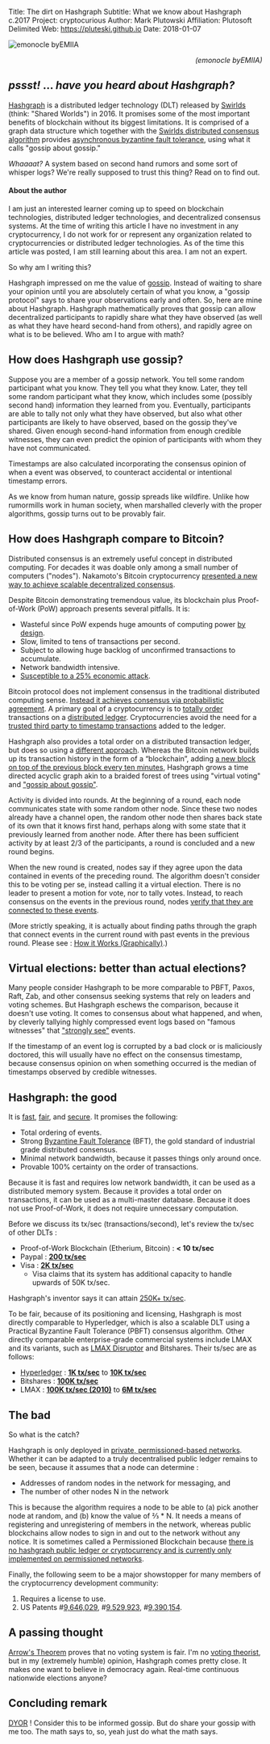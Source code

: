 Title:  The dirt on Hashgraph
Subtitle:    What we know about Hashgraph c.2017
Project:     cryptocurious
Author:      Mark Plutowski
Affiliation: Plutosoft Delimited
Web:         https://pluteski.github.io
Date:        2018-01-07


![emonocle byEMIIA](https://1.bp.blogspot.com/-DpZwufJmu_Y/Wh6lGuTNRmI/AAAAAAAABUU/0W2PLj5w-j4ql9RE8Otwk5DrB3UcgKOGQCLcBGAs/s1600/hashgraph%2B%25282%2529.gif)
<p style="text-align: right;"><em>(emonocle byEMIIA)</em></p>


## _pssst!_ ... _have you heard about Hashgraph?_
[Hashgraph](https://hashgraph.com) is a distributed ledger technology (DLT)
released by [Swirlds](http://www.swirlds.com/) (think: "Shared Worlds") in 2016.
It promises some of the most important benefits of blockchain without its biggest limitations.
It is comprised of a graph data structure which together with
the [Swirlds distributed consensus algorithm](http://www.swirlds.com/downloads/SWIRLDS-TR-2016-01.pdf)
provides [asynchronous byzantine fault tolerance](https://hashgraph.com/faq/#what-is-bft), using what it calls "gossip about gossip."

_Whaaaat?_  A system based on second hand rumors and some sort of whisper logs? We're really supposed to trust this thing?
Read on to find out.

#### About the author
I am just an interested learner coming up to speed on blockchain technologies, distributed ledger technologies,
and decentralized consensus systems.
At the time of writing this article I have no investment in any cryptocurrency, I do not work for or represent
any organization related to cryptocurrencies or distributed ledger technologies.
As of the time this article was posted, I am still learning about this area. I am not an expert.

So why am I writing this?

Hashgraph impressed on me the value of [gossip](https://hashgraph.com/faq/#how-does-it-work).
Instead of waiting to share your opinion until you are absolutely certain of what you know, a
"gossip protocol" says to share your observations early and often.
So, here are mine about Hashgraph.
Hashgraph mathematically proves that
gossip can allow decentralized participants to rapidly share what they
have observed (as well as what they have heard second-hand from others),
and rapidly agree on what is to be believed. Who am I to argue with math?

## How does Hashgraph use gossip?

Suppose you are a member of a gossip network.
You tell some random participant what you know.  They tell you what they know.
Later, they tell some random participant what they know, which includes some
(possibly second hand) information they learned from you.
Eventually, participants are able to tally not only what they have observed,
but also what other participants are likely to have observed, based
on the gossip they've shared.  Given enough second-hand information
from enough credible witnesses, they can even predict the opinion of
participants with whom they have not communicated.

Timestamps are also calculated incorporating the consensus opinion of
when a event was observed, to counteract accidental or intentional timestamp errors.

As we know from human nature, gossip spreads like wildfire.
Unlike how rumormills work in human society, when marshalled cleverly with the
proper algorithms, gossip turns out to be provably fair.


## How does Hashgraph compare to Bitcoin?
Distributed consensus is an extremely useful concept in distributed computing.
For decades it was doable only among a small number of computers ("nodes").
Nakamoto's Bitcoin cryptocurrency  [presented a new way to achieve scalable decentralized consensus](http://vukolic.com/iNetSec_2015.pdf).

Despite Bitcoin demonstrating tremendous value, its blockchain plus Proof-of-Work (PoW) approach
presents several pitfalls. It is:

* Wasteful since PoW expends huge amounts of computing power [by design](http://www.nasdaq.com/article/byzantine-fault-tolerance-the-key-for-blockchains-cm810058).
* Slow, limited to tens of transactions per second.
* Subject to allowing huge backlog of unconfirmed transactions to accumulate.
* Network bandwidth intensive.
* [Susceptible to a 25% economic attack](https://arxiv.org/abs/1311.0243).

Bitcoin protocol does not implement consensus
in the traditional distributed computing sense.
[Instead it achieves consensus via probabilistic agreement](http://vukolic.com/iNetSec_2015.pdf).
A primary goal of a cryptocurrency is to [totally order](http://mathworld.wolfram.com/TotallyOrderedSet.html) transactions
on a [distributed ledger](https://www.investopedia.com/terms/d/distributed-ledgers.asp).
Cryptocurrencies avoid the need for a [trusted third party to timestamp transactions](https://en.wikipedia.org/wiki/Cryptocurrency#Timestamping)
added to the ledger.

Hashgraph also provides a total order on a distributed transaction ledger,
but does so using a [different approach](https://steemit.com/steemit/@decryptson/hashgraph).
Whereas the Bitcoin network builds up its transaction history in the form of a “blockchain”,
adding [a new block on top of the previous block every ten minutes](https://bitcoinmagazine.com/articles/selfish-mining-a-25-attack-against-the-bitcoin-network-1383578440/),
Hashgraph grows a time directed acyclic graph akin to a braided forest of trees
using "virtual voting" and ["gossip about gossip"](https://hashgraph.com/faq/#how-does-it-work).

Activity is divided into rounds.  At the beginning of a round,
each node communicates state with some random other node.
Since these two nodes already have a channel open, the random other node then shares back
state of its own that it knows first hand, perhaps along with some state that
it previously learned from another node.
After there has been sufficient activity by
at least 2/3 of the participants, a round is concluded and a new round begins.

When the new round is created, nodes say if they agree
upon the data contained in events of the preceding round.
The algorithm doesn't consider this to be voting per se, instead calling it a virtual election.
There is no leader to present a motion for vote, nor to tally votes.
Instead, to reach consensus on the events in the previous round,
nodes [verify that they are connected to these events](https://medium.com/ibbc-io/hashgraph-for-dummies-90ddde3be9e2).

(More strictly speaking,
it is actually about finding paths through the graph that connect events in the current round with past events in the previous round.
Please see : [How it Works (Graphically)](http://www.swirlds.com/downloads/SWIRLDS-TR-2016-02.pdf).)

## Virtual elections: better than actual elections?
Many people consider Hashgraph to be more comparable to PBFT, Paxos, Raft, Zab,
and other consensus seeking systems that rely on leaders and voting schemes.
But Hashgraph eschews the comparison, because it doesn't use voting.
It comes to consensus about what happened, and when,
by cleverly tallying highly compressed event logs
based on "famous witnesses" that ["strongly see"](https://www.swirlds.com/downloads/SWIRLDS-TR-2016-02.pdf) events.

If the timestamp of an event log is corrupted by a bad clock or is maliciously doctored,
this will usually have no effect on the consensus timestamp, because consensus opinion on
when something occurred is the median of timestamps observed by credible witnesses.


## Hashgraph: the good
It is [fast](https://hackernoon.com/demystifying-hashgraph-benefits-and-challenges-d605e5c0cee5),
[fair](https://hashgraph.com/faq/#what-is-fairness),
and [secure](https://hashgraph.com/faq/#preventing-sybil-attacks).
It promises the following:

* Total ordering of events.
* Strong [Byzantine Fault Tolerance](http://the-paper-trail.org/blog/barbara-liskovs-turing-award-and-byzantine-fault-tolerance/) (BFT),
the gold standard of industrial grade distributed consensus.
* Minimal network bandwidth, because it passes things only around once.
* Provable 100% certainty on the order of transactions.

Because it is fast and requires low network bandwidth, it can be used as a distributed memory system.
Because it provides a total order on transactions, it can be used as a multi-master database.
Because it does not use Proof-of-Work, it does not require unnecessary computation.

Before we discuss its tx/sec (transactions/second), let's review the tx/sec of other DLTs :

* Proof-of-Work Blockchain (Etherium, Bitcoin) : **< 10 tx/sec**
* Paypal : **[200 tx/sec](http://www.altcointoday.com/bitcoin-ethereum-vs-visa-paypal-transactions-per-second/)**
* Visa : **[2K tx/sec](https://mybroadband.co.za/news/security/190348-visanet-handling-100000-transactions-per-minute.html)**
    * Visa claims that its system has additional capacity to handle upwards of 50K tx/sec.

Hashgraph's inventor says it can attain [250K+ tx/sec](https://www.hiddenforcespod.com/leemon-baird-hashgraph-distributed-ledger-technology-blockchain/).

To be fair, because of its positioning and licensing, Hashgraph is most directly comparable to Hyperledger, which is
also a scalable DLT using a Practical Byzantine Fault Tolerance (PBFT) consensus algorithm.
Other directly comparable enterprise-grade commercial systems include
LMAX and its variants, such as [LMAX Disruptor](http://lmax-exchange.github.io/disruptor/)
and Bitshares.  Their ts/sec are as follows:

* [Hyperledger](https://www.hyperledger.org/about) : **[1K tx/sec](https://www.altoros.com/blog/hyperledgers-sawtooth-lake-aims-at-a-thousand-transactions-per-second/)** to **[10K tx/sec](https://medium.com/chain-cloud-company-blog/hyperledger-vs-corda-pt-1-3723c4fa5028)**
* Bitshares : **[100K tx/sec](https://bitshares.org/technology/industrial-performance-and-scalability/)**
* LMAX : **[100K tx/sec (2010)](https://qconsf.com/sf2010/sf2010/presentation/LMAX+-+How+to+do+over+100K+concurrent+transactions+per+second+at+less+than+1ms+latency.html)** to **[6M tx/sec](https://martinfowler.com/articles/lmax.html)**

## The bad
So what is the catch?

Hashgraph is only deployed in [private, permissioned-based networks](https://hackernoon.com/demystifying-hashgraph-benefits-and-challenges-d605e5c0cee5). Whether it can be adapted to a truly decentralised public ledger remains to be seen, because it assumes that a node can determine :

* Addresses of random nodes in the network for messaging, and
* The number of other nodes N in the network

This is because the algorithm requires a node to be able to (a) pick another node at random, and (b) know the value of ⅔ * N.  It needs a means of registering and unregistering of members in the network,
whereas public blockchains allow nodes to sign in and out to the network without any notice. It is sometimes called a Permissioned Blockchain because
[there is no hashgraph public ledger or cryptocurrency and is currently only implemented on permissioned networks](https://hashgraph.com/faq/#is-there-a-cryptocurrency).

Finally, the following seem to be a major showstopper for many members of the cryptocurrency development community:

1. Requires a license to use.
2. US Patents #[9,646,029](http://www.leemon.com/papers/2017b.pdf), #[9,529,923](http://www.leemon.com/papers/2016b4.pdf), #[9,390,154](http://www.leemon.com/papers/2016b3.pdf).


## A passing thought
[Arrow's Theorem](http://tech.mit.edu/V123/N8/8voting.8n.html) proves that no voting system is fair.
I'm no [voting theorist](https://www.princeton.edu/~cuff/voting/theory.html),
but in my (extremely humble) opinion, Hashgraph comes pretty close.
It makes one want to believe in democracy again. Real-time continuous nationwide elections anyone?



## Concluding remark
[DYOR](https://scontent.cdninstagram.com/t51.2885-15/s320x320/e35/25009793_144878492834781_2739446234354810880_n.jpg) !
Consider this to be informed gossip. But do share your gossip with me too. The math says to, so, yeah just do what the math says.


